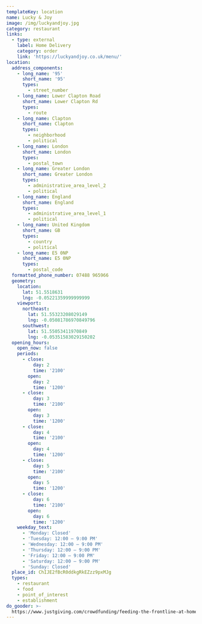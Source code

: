 ```yaml
---
templateKey: location
name: Lucky & Joy
image: /img/luckyandjoy.jpg
category: restaurant
links:
  - type: external
    label: Home Delivery
    category: order
    link: 'https://luckyandjoy.co.uk/menu/'
location:
  address_components:
    - long_name: '95'
      short_name: '95'
      types:
        - street_number
    - long_name: Lower Clapton Road
      short_name: Lower Clapton Rd
      types:
        - route
    - long_name: Clapton
      short_name: Clapton
      types:
        - neighborhood
        - political
    - long_name: London
      short_name: London
      types:
        - postal_town
    - long_name: Greater London
      short_name: Greater London
      types:
        - administrative_area_level_2
        - political
    - long_name: England
      short_name: England
      types:
        - administrative_area_level_1
        - political
    - long_name: United Kingdom
      short_name: GB
      types:
        - country
        - political
    - long_name: E5 0NP
      short_name: E5 0NP
      types:
        - postal_code
  formatted_phone_number: 07488 965966
  geometry:
    location:
      lat: 51.5518631
      lng: -0.05221359999999999
    viewport:
      northeast:
        lat: 51.55323208029149
        lng: -0.05081786970849796
      southwest:
        lat: 51.55053411970849
        lng: -0.05351583029150202
  opening_hours:
    open_now: false
    periods:
      - close:
          day: 2
          time: '2100'
        open:
          day: 2
          time: '1200'
      - close:
          day: 3
          time: '2100'
        open:
          day: 3
          time: '1200'
      - close:
          day: 4
          time: '2100'
        open:
          day: 4
          time: '1200'
      - close:
          day: 5
          time: '2100'
        open:
          day: 5
          time: '1200'
      - close:
          day: 6
          time: '2100'
        open:
          day: 6
          time: '1200'
    weekday_text:
      - 'Monday: Closed'
      - 'Tuesday: 12:00 – 9:00 PM'
      - 'Wednesday: 12:00 – 9:00 PM'
      - 'Thursday: 12:00 – 9:00 PM'
      - 'Friday: 12:00 – 9:00 PM'
      - 'Saturday: 12:00 – 9:00 PM'
      - 'Sunday: Closed'
  place_id: ChIJE2fBcR0ddkgRkEZzz9pxMJg
  types:
    - restaurant
    - food
    - point_of_interest
    - establishment
do_gooder: >-
  https://www.justgiving.com/crowdfunding/feeding-the-frontline-at-homerton-hospital?utm_medium=email&utm_source=ExactTarget&utm_campaign=20200410_114718
---
```

